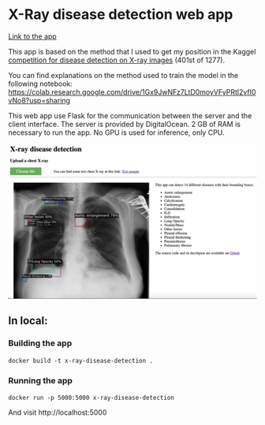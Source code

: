 # X-Ray disease detection web app

[Link to the app](http://xray.lgoyeau.com/)

This app is based on the method that I used to get my position in the Kaggel [competition for disease detection on X-ray images](https://www.kaggle.com/c/vinbigdata-chest-xray-abnormalities-detection/leaderboard) (401st of 1277).

You can find explanations on the method used to train the model in the following notebook:
https://colab.research.google.com/drive/1Gx9JwNFz7LtD0moyVFyPRtl2vfI0vNo8?usp=sharing

This web app use Flask for the communication between the server and the client interface. The server is provided by DigitalOcean. 2 GB of RAM is necessary to run the app. No GPU is used for inference, only CPU.

![alt text](https://github.com/larrygoyeau/X-Ray-disease-detection/blob/master/WebApp.png)

## In local:
### Building the app

```
docker build -t x-ray-disease-detection .
```

### Running the app

```
docker run -p 5000:5000 x-ray-disease-detection
```
And visit http://localhost:5000
